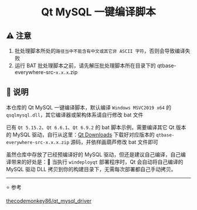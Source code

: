 <div align="center">

# Qt MySQL 一键编译脚本

</div>

## :warning: 注意

1. 批处理脚本所处的`路径当中不能含有中文或其它非 ASCII 字符`，否则会导致编译失败
2. 运行 BAT 批处理脚本之前，请先解压批处理脚本所在目录下的 qtbase-everywhere-src-`x.x.x`.zip

## :book: 说明

本仓库的 Qt MySQL 一键编译脚本，默认编译 `Windows MSVC2019 x64` 的 `qsqlmysql.dll`，其它编译器或架构体系请自行修改 bat 文件

已有 `Qt 5.15.2`、`Qt 6.6.1`、`Qt 6.9.2` 的 bat 脚本示例，需要编译其它 Qt 版本的 MySQL 驱动，自行从这里：[Qt Downloads](https://download.qt.io/archive/qt/) 下载好对应版本的 `qtbase-everywhere-src-x.x.x.zip` 源码，并依样画葫芦修改 bat 文件即可

虽然仓库中存放了已经预编译好的 MySQL 驱动，但还是建议自己编译，自己编译带来的好处是：:star2: 当执行 `windeployqt` 部署程序时，Qt 会自动将自己编译的 MySQL 驱动 DLL 拷贝到你的构建目录下，无需每次部署都自己手动拷贝。

----------

:star: 参考

[thecodemonkey86/qt_mysql_driver](https://github.com/thecodemonkey86/qt_mysql_driver)
